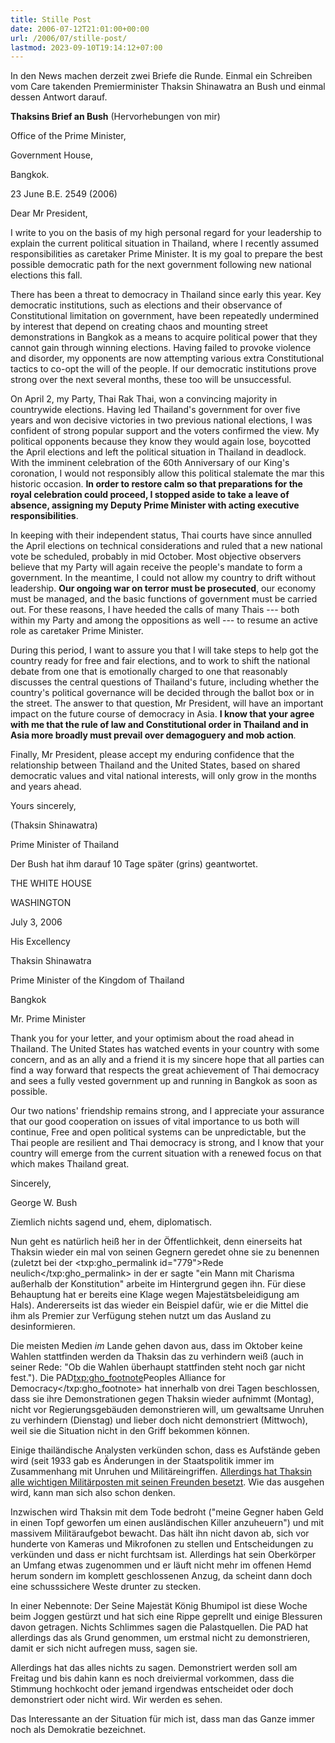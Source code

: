 ```yaml
---
title: Stille Post
date: 2006-07-12T21:01:00+00:00
url: /2006/07/stille-post/
lastmod: 2023-09-10T19:14:12+07:00
---
```

In den News machen derzeit zwei Briefe die Runde. Einmal ein Schreiben vom Care takenden Premierminister Thaksin Shinawatra an Bush und einmal dessen Antwort darauf.

**Thaksins Brief an Bush** (Hervorhebungen von mir)

Office of the Prime Minister,

Government House,

Bangkok.

23 June B.E. 2549 (2006)

Dear Mr President,

I write to you on the basis of my high personal regard for your leadership to explain the current political situation in Thailand, where I recently assumed responsibilities as caretaker Prime Minister. It is my goal to prepare the best possible democratic path for the next government following new national elections this fall.

There has been a threat to democracy in Thailand since early this year. Key democratic institutions, such as elections and their observance of Constitutional limitation on government, have been repeatedly undermined by interest that depend on creating chaos and mounting street demonstrations in Bangkok as a means to acquire political power that they cannot gain through winning elections. Having failed to provoke violence and disorder, my opponents are now attempting various extra Constitutional tactics to co-opt the will of the people. If our democratic institutions prove strong over the next several months, these too will be unsuccessful.

On April 2, my Party, Thai Rak Thai, won a convincing majority in countrywide elections. Having led Thailand's government for over five years and won decisive victories in two previous national elections, I was confident of strong popular support and the voters confirmed the view. My political opponents because they know they would again lose, boycotted the April elections and left the political situation in Thailand in deadlock. With the imminent celebration of the 60th Anniversary of our King's coronation, I would not responsibly allow this political stalemate the mar this historic occasion. **In order to restore calm so that preparations for the royal celebration could proceed, I stopped aside to take a leave of absence, assigning my Deputy Prime Minister with acting executive responsibilities**.

In keeping with their independent status, Thai courts have since annulled the April elections on technical considerations and ruled that a new national vote be scheduled, probably in mid October. Most objective observers believe that my Party will again receive the people's mandate to form a government. In the meantime, I could not allow my country to drift without leadership. **Our ongoing war on terror must be prosecuted**, our economy must be managed, and the basic functions of government must be carried out. For these reasons, I have heeded the calls of many Thais --- both within my Party and among the oppositions as well --- to resume an active role as caretaker Prime Minister.

During this period, I want to assure you that I will take steps to help got the country ready for free and fair elections, and to work to shift the national debate from one that is emotionally charged to one that reasonably discusses the central questions of Thailand's future, including whether the country's political governance will be decided through the ballot box or in the street. The answer to that question, Mr President, will have an important impact on the future course of democracy in Asia. **I know that your agree with me that the rule of law and Constitutional order in Thailand and in Asia more broadly must prevail over demagoguery and mob action**.

Finally, Mr President, please accept my enduring confidence that the relationship between Thailand and the United States, based on shared democratic values and vital national interests, will only grow in the months and years ahead.

Yours sincerely,

(Thaksin Shinawatra)

Prime Minister of Thailand

Der Bush hat ihm darauf 10 Tage später (grins) geantwortet.

<span class="caps">THE</span> <span class="caps">WHITE</span> <span class="caps">HOUSE</span>

<span class="caps">WASHINGTON</span>

July 3, 2006

His Excellency

Thaksin Shinawatra

Prime Minister of the Kingdom of Thailand

Bangkok

Mr. Prime Minister

Thank you for your letter, and your optimism about the road ahead in Thailand. The United States has watched events in your country with some concern, and as an ally and a friend it is my sincere hope that all parties can find a way forward that respects the great achievement of Thai democracy and sees a fully vested government up and running in Bangkok as soon as possible.

Our two nations' friendship remains strong, and I appreciate your assurance that our good cooperation on issues of vital importance to us both will continue, Free and open political systems can be unpredictable, but the Thai people are resilient and Thai democracy is strong, and I know that your country will emerge from the current situation with a renewed focus on that which makes Thailand great.

Sincerely,

George W. Bush

Ziemlich nichts sagend und, ehem, diplomatisch.

Nun geht es natürlich heiß her in der Öffentlichkeit, denn einerseits hat Thaksin wieder ein mal von seinen Gegnern geredet ohne sie zu benennen (zuletzt bei der <txp:gho_permalink id="779">Rede neulich</txp:gho_permalink> in der er sagte "ein Mann mit Charisma außerhalb der Konstitution" arbeite im Hintergrund gegen ihn. Für diese Behauptung hat er bereits eine Klage wegen Majestätsbeleidigung am Hals). Andererseits ist das wieder ein Beispiel dafür, wie er die Mittel die ihm als Premier zur Verfügung stehen nutzt um das Ausland zu desinformieren.

Die meisten Medien _im_ Lande gehen davon aus, dass im Oktober keine Wahlen stattfinden werden da Thaksin das zu verhindern weiß (auch in seiner Rede: "Ob die Wahlen überhaupt stattfinden steht noch gar nicht fest."). Die PAD<txp:gho_footnote>Peoples Alliance for Democracy</txp:gho_footnote> hat innerhalb von drei Tagen beschlossen, dass sie ihre Demonstrationen gegen Thaksin wieder aufnimmt (Montag), nicht vor Regierungsgebäuden demonstrieren will, um gewaltsame Unruhen zu verhindern (Dienstag) und lieber doch nicht demonstriert (Mittwoch), weil sie die Situation nicht in den Griff bekommen können.

Einige thailändische Analysten verkünden schon, dass es Aufstände geben wird (seit 1933 gab es Änderungen in der Staatspolitik immer im Zusammenhang mit Unruhen und Militäreingriffen. [Allerdings hat Thaksin alle wichtigen Militärposten mit seinen Freunden besetzt][1]. Wie das ausgehen wird, kann man sich also schon denken.

Inzwischen wird Thaksin mit dem Tode bedroht ("meine Gegner haben Geld in einen Topf geworfen um einen ausländischen Killer anzuheuern") und mit massivem Militäraufgebot bewacht. Das hält ihn nicht davon ab, sich vor hunderte von Kameras und Mikrofonen zu stellen und Entscheidungen zu verkünden und dass er nicht furchtsam ist. Allerdings hat sein Oberkörper an Umfang etwas zugenommen und er läuft nicht mehr im offenen Hemd herum sondern im komplett geschlossenen Anzug, da scheint dann doch eine schusssichere Weste drunter zu stecken.

In einer Nebennote: Der Seine Majestät König Bhumipol ist diese Woche beim Joggen gestürzt und hat sich eine Rippe geprellt und einige Blessuren davon getragen. Nichts Schlimmes sagen die Palastquellen. Die <span class="caps">PAD</span> hat allerdings das als Grund genommen, um erstmal nicht zu demonstrieren, damit er sich nicht aufregen muss, sagen sie.

Allerdings hat das alles nichts zu sagen. Demonstriert werden soll am Freitag und bis dahin kann es noch dreiviermal vorkommen, dass die Stimmung hochkocht oder jemand irgendwas entscheidet oder doch demonstriert oder nicht wird. Wir werden es sehen.

Das Interessante an der Situation für mich ist, dass man das Ganze immer noch als Demokratie bezeichnet.

 [1]: http://www.nationmultimedia.com/2006/07/07/headlines/headlines_30008212.php

